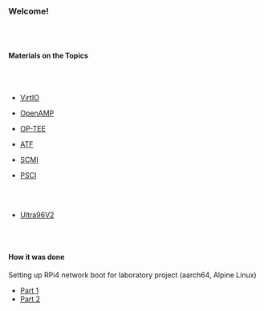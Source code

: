 ### Welcome!

</br>
</br>

#### Materials on the Topics

</br>
</br>

- [VirtIO](https://github.com/malus-brandywine/malus-brandywine/blob/master/virtio/virtio.md)

- [OpenAMP](https://github.com/malus-brandywine/malus-brandywine/blob/master/OpenAMP/OpenAMP.md)

- [OP-TEE](https://github.com/malus-brandywine/malus-brandywine/blob/master/op-tee/op-tee.md)

- [ATF](https://github.com/malus-brandywine/malus-brandywine/blob/master/atf/atf.md)

- [SCMI](https://github.com/malus-brandywine/malus-brandywine/blob/master/scmi/scmi.md)

- [PSCI](https://github.com/malus-brandywine/malus-brandywine/blob/master/psci/psci.md)



</br>
</br>


- [Ultra96V2](https://github.com/malus-brandywine/malus-brandywine/blob/master/Ultra96V2/Ultra96V2.md)


</br>
</br>

#### How it was done

Setting up RPi4 network boot for laboratory project
(aarch64, Alpine Linux)

* [Part 1](https://github.com/malus-brandywine/malus-brandywine/blob/master/Articles/RPi-netboot/rpi4-netboot-aarch64-alpine-part1.md)
* [Part 2](https://github.com/malus-brandywine/malus-brandywine/blob/master/Articles/RPi-netboot/rpi4-netboot-aarch64-alpine-part2.md)



